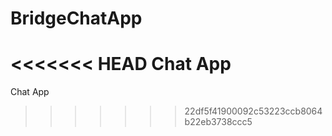 # BridgeChatApp
<<<<<<< HEAD
Chat App 
=======
Chat App
>>>>>>> 22df5f41900092c53223ccb8064b22eb3738ccc5
